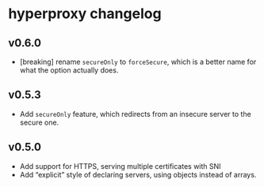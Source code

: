 # hyperproxy changelog

## v0.6.0
* [breaking] rename `secureOnly` to `forceSecure`, which is a better name for what the option actually does.

## v0.5.3
* Add `secureOnly` feature, which redirects from an insecure server to the secure one.

## v0.5.0
* Add support for HTTPS, serving multiple certificates with SNI
* Add “explicit” style of declaring servers, using objects instead of arrays.